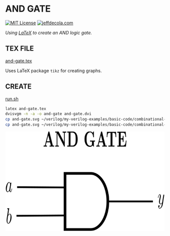 # AND GATE

[![MIT License](http://img.shields.io/:license-mit-blue.svg)](http://jeffdecola.mit-license.org)
[![jeffdecola.com](https://img.shields.io/badge/website-jeffdecola.com-blue)](https://jeffdecola.com)

_Using
[LaTeX](https://github.com/JeffDeCola/my-cheat-sheets/tree/master/software/development/languages/latex-cheat-sheet/)
to create an AND logic gate._

## TEX FILE

[and-gate.tex](https://github.com/JeffDeCola/my-latex-renders/blob/master/mathematics/applied/electrical-engineering/logic/and-gate/and-gate.tex)

Uses LaTeX package `tikz` for creating graphs.

## CREATE

[run.sh](https://github.com/JeffDeCola/my-latex-renders/blob/master/mathematics/applied/electrical-engineering/logic/and-gate/run.sh)

```bash
latex and-gate.tex
dvisvgm -n -a -o and-gate and-gate.dvi
cp and-gate.svg ~/verilog/my-verilog-examples/basic-code/combinational-logic/and_gates/svgs/.
cp and-gate.svg ~/verilog/my-verilog-examples/basic-code/combinational-logic/and2/svgs/.

```

<p align="center">
    <img src="and-gate.svg"
    align="middle"
</p>
